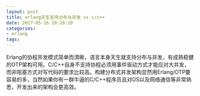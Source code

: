 ```yaml
---
layout: post
title: erlang天生支持分布与并发 vs c/c++
date: 2017-05-16 20:20:20
categories:
- erlang
tags:
---
```


Erlang的协程并发模式简单而清晰，语言本身天生就支持分布与并发，有成熟稳健的OTP架构可用。C/C++自身不支持协程必须用事件驱动方式才能应对大并发，而非阻塞方式对写代码的要求比较高。构建分布式并发架构显然用Erlang/OTP要容易的多，当然如果你有一群牛逼的C/C++程序员且对OS以及网络通信等非常熟悉，开发出来的架构会更高效。